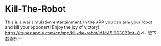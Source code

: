 # Kill-The-Robot
This is a war simulation entertainment.
In the APP you can arm your robot and kill your opponent! Enjoy the joy of victory!
https://itunes.apple.com/cn/app/kill-the-robot/id1445106302?mt=8    d一起下载娱乐一
